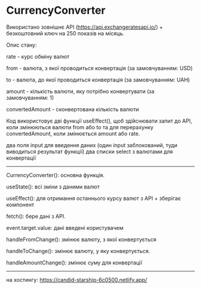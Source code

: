# CurrencyConverter

Використано зовнішнє API (https://api.exchangeratesapi.io/) + безкоштовний ключ на 250 показів на місяць.

Опис стану:

rate - курс обміну валют

from - валюта, з якої проводиться конвертація (за замовчуванням: USD)

to - валюта, до якої проводиться конвертація (за замовчуванням: UAH)

amount - кількість валюти, яку потрібно конвертувати (за замовчуванням: 1)

convertedAmount - сконвертована кількість валюти

Код використовує дві функції useEffect(), щоб здійснювати запит до API, коли змінюються валюти from або to
та
для перерахунку convertedAmount, коли змінюється amount або rate.

два поля input для введення даних (один input заблокований, туди виводиться результат функції)
два списки select з валютами для конвертації

---

CurrencyConverter(): основна функція.

useState(): всі зміни з даними валют

useEffect(): для отримання останнього курсу валют з API + зберігає компонент

fetch(): бере дані з API.

event.target.value: дані введені користувачем

handleFromChange(): змінює валюту, з якої конвертується

handleToChange(): змінює валюту, у яку конвертується.

handleAmountChange(): змінює суму для конвертації

---

на хостингу:
https://candid-starship-6c0500.netlify.app/

